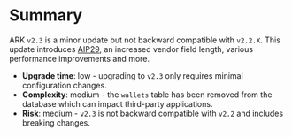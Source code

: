 # Summary

ARK `v2.3` is a minor update but not backward compatible with `v2.2.X`. This update introduces [AIP29](https://github.com/ARKEcosystem/AIPs/blob/master/AIPS/aip-29.md), an increased vendor field length, various performance improvements and more.

- **Upgrade time**: low - upgrading to `v2.3` only requires minimal configuration changes.
- **Complexity**: medium - the `wallets` table has been removed from the database which can impact third-party applications.
- **Risk**: medium - `v2.3` is not backward compatible with `v2.2` and includes breaking changes.
